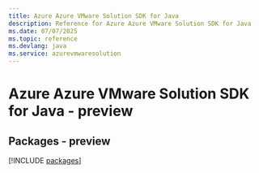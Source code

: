 ```yaml
---
title: Azure Azure VMware Solution SDK for Java
description: Reference for Azure Azure VMware Solution SDK for Java
ms.date: 07/07/2025
ms.topic: reference
ms.devlang: java
ms.service: azurevmwaresolution
---
```

# Azure Azure VMware Solution SDK for Java - preview
## Packages - preview
[!INCLUDE [packages](azure-vmware-solution-index.md)]
